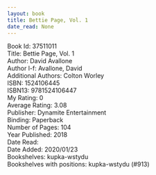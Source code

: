 ```yaml
---
layout: book
title: Bettie Page, Vol. 1
date_read: None
---
```


Book Id: 37511011<br />
Title: Bettie Page, Vol. 1<br />
Author: David Avallone<br />
Author l-f: Avallone, David<br />
Additional Authors: Colton Worley<br />
ISBN: 1524106445<br />
ISBN13: 9781524106447<br />
My Rating: 0<br />
Average Rating: 3.08<br />
Publisher: Dynamite Entertainment<br />
Binding: Paperback<br />
Number of Pages: 104<br />
Year Published: 2018<br />
Date Read: <br />
Date Added: 2020/01/23<br />
Bookshelves: kupka-wstydu<br />
Bookshelves with positions: kupka-wstydu (#913)<br />

